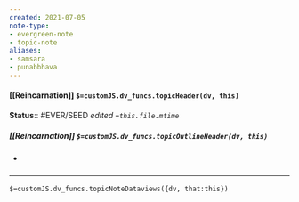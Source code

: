 ```yaml
---
created: 2021-07-05
note-type: 
- evergreen-note
- topic-note
aliases:
- samsara
- punabbhava
---
```

#### [[Reincarnation]] `$=customJS.dv_funcs.topicHeader(dv, this)`


**Status**:: #EVER/SEED
*edited `=this.file.mtime`*

##### [[Reincarnation]] `$=customJS.dv_funcs.topicOutlineHeader(dv, this)`
- 

### <hr class="dataviews"/>

`$=customJS.dv_funcs.topicNoteDataviews({dv, that:this})`